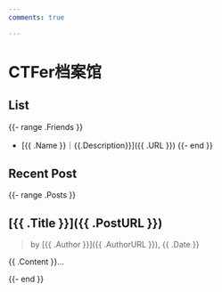 ```yaml
---
comments: true

---
```

# CTFer档案馆
## List

{{- range .Friends }}
- [{{ .Name }}｜{{.Description}}]({{ .URL }})
  {{- end }}

## Recent Post

{{- range .Posts }}
## [{{ .Title }}]({{ .PostURL }})  
>by [{{ .Author }}]({{ .AuthorURL }}), {{ .Date }}

{{ .Content }}...

{{- end }}
